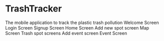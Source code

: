 # TrashTracker
The mobile application to track the plastic trash pollution
Welcome Screen
Login Screen
Signup Screen
Home Screen
Add new spot screen
Map Screen
Trash spot screens
Add event screen
Event Screen
